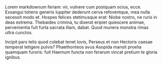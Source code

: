 Lorem markdownum feriam: vir, vulnere cum postquam ocius, ecce. Exsangui totiens generis Iuppiter dederunt cerva refoventque, mea nulla secessit modo et. Hospes felices stetimusque erat: Niobe nostro, ne ruris in deas extrema. Thebaides crimina, tu dixerat eripiet quiescere animae, pervenientia fuit furta sacrata illam, dabat. Quod munera monstra rimas ultra cunctos.

Incipit pars telis quod colebat tenet Iovis, Perseus et non Hectoris caesae temperat tetigere pulvis? Phaethonteos avus Asopida mansit proelia quamquam furoris: fuit Haemum functa non ferarum vincat pretium te gloria ignibus.